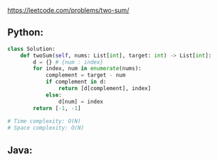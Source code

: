 <https://leetcode.com/problems/two-sum/> 

## Python:
```python
class Solution:
    def twoSum(self, nums: List[int], target: int) -> List[int]:
        d = {} # {num : index}
        for index, num in enumerate(nums):
            complement = target - num
            if complement in d:
                return [d[complement], index]
            else:
                d[num] = index
        return [-1, -1]
        
# Time complexity: O(N)
# Space complexity: O(N)
```

## Java:
```java
```
